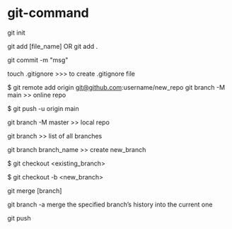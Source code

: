 # git-command


git init

git add [file_name]
OR
git add . 

git commit -m "msg"



touch .gitignore >>> to create .gitignore file


$ git remote add origin git@github.com:username/new_repo
git branch -M main >> online repo


$ git push -u origin main


git branch -M master >> local repo


git branch  >> list of all branches

git branch  branch_name >> create new_branch 

$ git checkout <existing_branch>

$ git checkout -b <new_branch>

git merge [branch]


git branch -a
merge the specified branch’s history into the current one


git push
